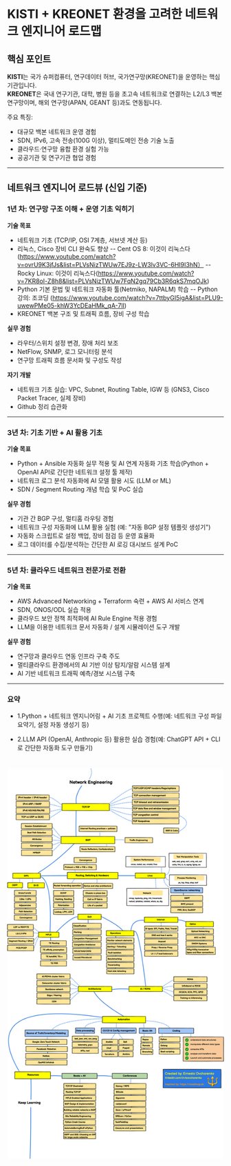 # KISTI + KREONET 환경을 고려한 네트워크 엔지니어 로드맵

## 핵심 포인트
**KISTI**는 국가 슈퍼컴퓨터, 연구데이터 허브, 국가연구망(KREONET)을 운영하는 핵심 기관입니다.  
**KREONET**은 국내 연구기관, 대학, 병원 등을 초고속 네트워크로 연결하는 L2/L3 백본 연구망이며, 해외 연구망(APAN, GEANT 등)과도 연동됩니다.

주요 특징:
- 대규모 백본 네트워크 운영 경험
- SDN, IPv6, 고속 전송(100G 이상), 멀티도메인 전송 기술 노출
- 클라우드·연구망 융합 환경 실험 가능
- 공공기관 및 연구기관 협업 경험

---

## 네트워크 엔지니어 로드뷰 (신입 기준)

### 1년 차: 연구망 구조 이해 + 운영 기초 익히기
**기술 목표**
- 네트워크 기초 (TCP/IP, OSI 7계층, 서브넷 계산 등)
- 리눅스, Cisco 장비 CLI 완숙도 향상
  -- Cent OS 8: 이것이 리눅스다(https://www.youtube.com/watch?v=ovrU9K3jfJs&list=PLVsNizTWUw7EJ9z-LW3lv3VC-6HI9I3hN）
  -- Rocky Linux: 이것이 리눅스다(https://www.youtube.com/watch?v=7KR8ol-Z8h8&list=PLVsNizTWUw7FqN2gq79Cb3R6qkS7mqOJk)
- Python 기본 문법 및 네트워크 자동화 툴(Netmiko, NAPALM) 학습
  -- Python 강의: 조코딩 (https://www.youtube.com/watch?v=7ttbyGI5igA&list=PLU9-uwewPMe05-khW3YcDEaHMk_qA-7lI)
- KREONET 백본 구조 및 트래픽 흐름, 장비 구성 학습

**실무 경험**
- 라우터/스위치 설정 변경, 장애 처리 보조
- NetFlow, SNMP, 로그 모니터링 분석
- 연구망 트래픽 흐름 문서화 및 구성도 작성

**자기 개발**
- 네트워크 기초 실습: VPC, Subnet, Routing Table, IGW 등 (GNS3, Cisco Packet Tracer, 실제 장비)
- Github 정리 습관화

---

### 3년 차: 기초 기반 + AI 활용 기초 
**기술 목표**
- Python + Ansible 자동화 실무 적용 및 AI 연계 자동화 기초 학습(Python + OpenAI API로 간단한 네트워크 설정 툴 제작)
- 네트워크 로그 분석 자동화에 AI 모델 활용 시도 (LLM or ML)
- SDN / Segment Routing 개념 학습 및 PoC 실습

**실무 경험**
- 기관 간 BGP 구성, 멀티홈 라우팅 경험
- 네트워크 구성 자동화에 LLM 활용 실험 (예: "자동 BGP 설정 템플릿 생성기")
- 자동화 스크립트로 설정 백업, 장비 점검 등 운영 효율화
- 로그 데이터를 수집/분석하는 간단한 AI 로깅 대시보드 설계 PoC

---

### 5년 차: 클라우드 네트워크 전문가로 전환
**기술 목표**
- AWS Advanced Networking + Terraform 숙련 + AWS AI 서비스 연계
- SDN, ONOS/ODL 실습 적용
- 클라우드 보안 정책 최적화에 AI Rule Engine 적용 경험
- LLM을 이용한 네트워크 문서 자동화 / 설계 시뮬레이션 도구 개발

**실무 경험**
- 연구망과 클라우드 연동 인프라 구축 주도
- 멀티클라우드 환경에서의 AI 기반 이상 탐지/알람 시스템 설계
- AI 기반 네트워크 트래픽 예측/경보 시스템 구축

---

### 요약
- 1.Python + 네트워크 엔지니어링 + AI 기초 프로젝트 수행(예: 네트워크 구성 파일 요약기, 설정 자동 생성기 등)

- 2.LLM API (OpenAI, Anthropic 등) 활용한 실습 경험(예: ChatGPT API + CLI로 간단한 자동화 도구 만들기)



# ![네트워크 엔지니어 로드맵 참고사진](NetengRoadmap.png)
